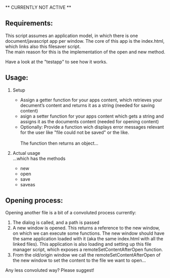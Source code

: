 ** CURRENTLY NOT ACTIVE **

## Requirements:
This script assumes an application model, in which there is one document/javascript app per window. The core of this app is the index.html, which links also this filesaver script.  
The main reason for this is the implementation of the open and new method.

Have a look at the "testapp" to see how it works.

## Usage: 
1. Setup
    * Assign a getter function for your apps content, which retrieves your decument’s content and returns it as a string (needed for saving content)
    * asign a setter function for your apps content which gets a string and assigns it as the documents content (needed for opening content)
    * Optionally: Provide a function wich displays error messages relevant for the user like "file could not be saved" or the like. <br><br>The function then returns an object...

2. Actual usage <br> ...which has the methods
    * new
    * open
    * save
    * saveas

## Opening process:
Opening another file is a bit of a convoluted process currently: 

1. The dialog is called, and a path is passed
2. A new window is opened. This returns a reference to the new window, on which we can execute some functions. The new window should have the same application loaded with it (aka the same index.html with all the linked files). This application is also loading and setting up this file manager script, which exposes a remoteSetContentAfterOpen function. 
3. From the old/origin window we call the remoteSetContentAfterOpen of the new window to set the content to the file we want to open...

Any less convoluted way? Please suggest!
